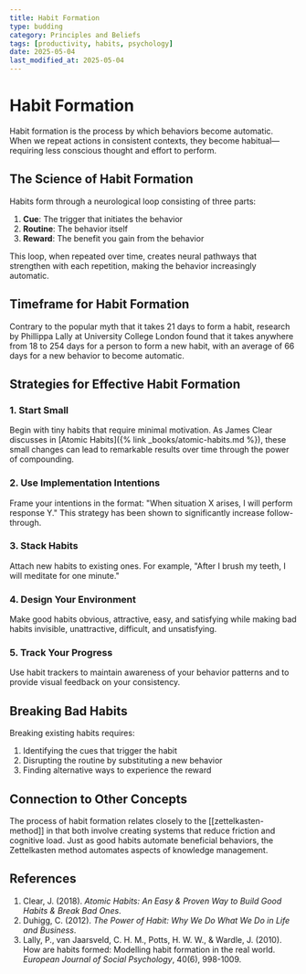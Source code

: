 ```yaml
---
title: Habit Formation
type: budding
category: Principles and Beliefs
tags: [productivity, habits, psychology]
date: 2025-05-04
last_modified_at: 2025-05-04
---
```


# Habit Formation

Habit formation is the process by which behaviors become automatic. When we repeat actions in consistent contexts, they become habitual—requiring less conscious thought and effort to perform.

## The Science of Habit Formation

Habits form through a neurological loop consisting of three parts:

1. **Cue**: The trigger that initiates the behavior
2. **Routine**: The behavior itself
3. **Reward**: The benefit you gain from the behavior

This loop, when repeated over time, creates neural pathways that strengthen with each repetition, making the behavior increasingly automatic.

## Timeframe for Habit Formation

Contrary to the popular myth that it takes 21 days to form a habit, research by Phillippa Lally at University College London found that it takes anywhere from 18 to 254 days for a person to form a new habit, with an average of 66 days for a new behavior to become automatic.

## Strategies for Effective Habit Formation

### 1. Start Small

Begin with tiny habits that require minimal motivation. As James Clear discusses in [Atomic Habits]({% link _books/atomic-habits.md %}), these small changes can lead to remarkable results over time through the power of compounding.

### 2. Use Implementation Intentions

Frame your intentions in the format: "When situation X arises, I will perform response Y." This strategy has been shown to significantly increase follow-through.

### 3. Stack Habits

Attach new habits to existing ones. For example, "After I brush my teeth, I will meditate for one minute."

### 4. Design Your Environment

Make good habits obvious, attractive, easy, and satisfying while making bad habits invisible, unattractive, difficult, and unsatisfying.

### 5. Track Your Progress

Use habit trackers to maintain awareness of your behavior patterns and to provide visual feedback on your consistency.

## Breaking Bad Habits

Breaking existing habits requires:

1. Identifying the cues that trigger the habit
2. Disrupting the routine by substituting a new behavior
3. Finding alternative ways to experience the reward

## Connection to Other Concepts

The process of habit formation relates closely to the [[zettelkasten-method]] in that both involve creating systems that reduce friction and cognitive load. Just as good habits automate beneficial behaviors, the Zettelkasten method automates aspects of knowledge management.

## References

1. Clear, J. (2018). _Atomic Habits: An Easy & Proven Way to Build Good Habits & Break Bad Ones_.
2. Duhigg, C. (2012). _The Power of Habit: Why We Do What We Do in Life and Business_.
3. Lally, P., van Jaarsveld, C. H. M., Potts, H. W. W., & Wardle, J. (2010). How are habits formed: Modelling habit formation in the real world. _European Journal of Social Psychology_, 40(6), 998-1009.

